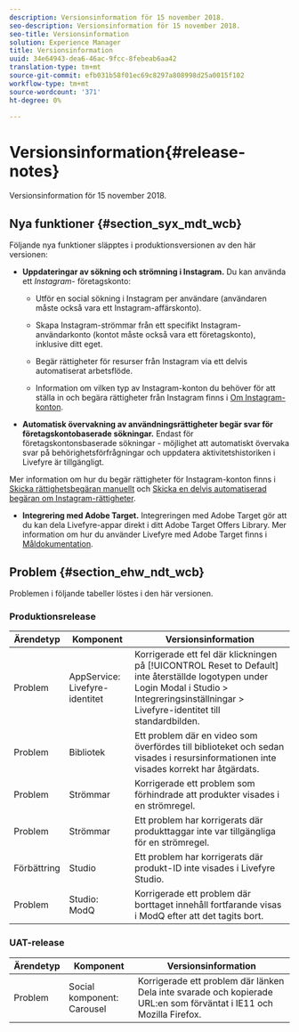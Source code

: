 ```yaml
---
description: Versionsinformation för 15 november 2018.
seo-description: Versionsinformation för 15 november 2018.
seo-title: Versionsinformation
solution: Experience Manager
title: Versionsinformation
uuid: 34e64943-dea6-46ac-9fcc-8febeab6aa42
translation-type: tm+mt
source-git-commit: efb031b58f01ec69c8297a808998d25a0015f102
workflow-type: tm+mt
source-wordcount: '371'
ht-degree: 0%

---
```



# Versionsinformation{#release-notes}

Versionsinformation för 15 november 2018.

## Nya funktioner {#section_syx_mdt_wcb}

Följande nya funktioner släpptes i produktionsversionen av den här versionen:

* **Uppdateringar av sökning och strömning i Instagram.** Du kan använda ett  *Instagram-* företagskonto:

   * Utför en social sökning i Instagram per användare (användaren måste också vara ett Instagram-affärskonto).

   * Skapa Instagram-strömmar från ett specifikt Instagram-användarkonto (kontot måste också vara ett företagskonto), inklusive ditt eget.

   * Begär rättigheter för resurser från Instagram via ett delvis automatiserat arbetsflöde.

   * Information om vilken typ av Instagram-konton du behöver för att ställa in och begära rättigheter från Instagram finns i [Om Instagram-konton](/help/using/c-users-creating-accounts-with-studio-access/t-configure-social-accout-instagram/c-about-instagram-accounts.md).

* **Automatisk övervakning av användningsrättigheter begär svar för företagskontobaserade sökningar.** Endast för företagskontonsbaserade sökningar - möjlighet att automatiskt övervaka svar på behörighetsförfrågningar och uppdatera aktivitetshistoriken i Livefyre är tillgängligt.

Mer information om hur du begär rättigheter för Instagram-konton finns i [Skicka rättighetsbegäran manuellt](/help/using/c-how-requesting-rights-works/c-send-instagram-manual-rights-request.md) och [Skicka en delvis automatiserad begäran om Instagram-rättigheter](/help/using/c-how-requesting-rights-works/c-send-an-instagram-rights-request-from-the-library.md).

* **Integrering med Adobe Target.** Integreringen med Adobe Target gör att du kan dela Livefyre-appar direkt i ditt Adobe Target Offers Library. Mer information om hur du använder Livefyre med Adobe Target finns i [Måldokumentation](hhttps://docs.adobe.com/content/help/en/livefyre/using/library/livefyre-target.html).

## Problem {#section_ehw_ndt_wcb}

Problemen i följande tabeller löstes i den här versionen.

### Produktionsrelease

| Ärendetyp | Komponent | Versionsinformation |
|--- |--- |--- |
| Problem | AppService: Livefyre-identitet | Korrigerade ett fel där klickningen på [!UICONTROL Reset to Default] inte återställde logotypen under Login Modal i Studio > Integreringsinställningar > Livefyre-identitet till standardbilden. |
| Problem | Bibliotek | Ett problem där en video som överfördes till biblioteket och sedan visades i resursinformationen inte visades korrekt har åtgärdats. |
| Problem | Strömmar | Korrigerade ett problem som förhindrade att produkter visades i en strömregel. |
| Problem | Strömmar | Ett problem har korrigerats där produkttaggar inte var tillgängliga för en strömregel. |
| Förbättring | Studio | Ett problem har korrigerats där produkt-ID inte visades i Livefyre Studio. |
| Problem | Studio: ModQ | Korrigerade ett problem där borttaget innehåll fortfarande visas i ModQ efter att det tagits bort. |

### UAT-release

| **Ärendetyp** | **Komponent** | **Versionsinformation** |
|---|---|---|
| Problem | Social komponent: Carousel | Korrigerade ett problem där länken Dela inte svarade och kopierade URL:en som förväntat i IE11 och Mozilla Firefox. |